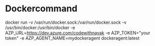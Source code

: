 # Dockercommand

docker run -v /var/run/docker.sock:/var/run/docker.sock -v /usr/bin/docker:/usr/bin/docker -e AZP_URL=https://dev.azure.com/codewithnayak -e AZP_TOKEN="your token" -e AZP_AGENT_NAME=mydockeragent dockeragent:latest
